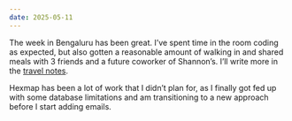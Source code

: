 ```yaml
---
date: 2025-05-11
---
```


The week in Bengaluru has been great. I’ve spent time in the room coding as expected, but also gotten a reasonable amount of walking in and shared meals with 3 friends and a future coworker of Shannon’s. I’ll write more in the [travel notes](logs/travel/2025-bengaluru/).

Hexmap has been a lot of work that I didn’t plan for, as I finally got fed up with some database limitations and am transitioning to a new approach before I start adding emails.
